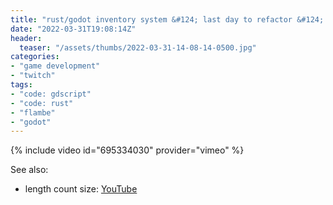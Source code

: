 ```yaml
---
title: "rust/godot inventory system &#124; last day to refactor &#124; special raid party"
date: "2022-03-31T19:08:14Z"
header:
  teaser: "/assets/thumbs/2022-03-31-14-08-14-0500.jpg"
categories:
- "game development"
- "twitch"
tags:
- "code: gdscript"
- "code: rust"
- "flambe"
- "godot"
---
```

{% include video id="695334030" provider="vimeo" %}

See also:
* length count size: [YouTube](https://www.youtube.com/watch?v=ubOqM-SQ4lw)